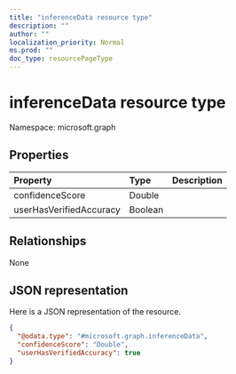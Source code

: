 ```yaml
---
title: "inferenceData resource type"
description: ""
author: ""
localization_priority: Normal
ms.prod: ""
doc_type: resourcePageType
---
```


# inferenceData resource type


Namespace: microsoft.graph



## Properties
|Property|Type|Description|
|:---|:---|:---|
|confidenceScore|Double||
|userHasVerifiedAccuracy|Boolean||

## Relationships
None

## JSON representation
Here is a JSON representation of the resource.
<!-- {
  "blockType": "resource",
  "@odata.type": "microsoft.graph.inferenceData"
}
-->
``` json
{
  "@odata.type": "#microsoft.graph.inferenceData",
  "confidenceScore": "Double",
  "userHasVerifiedAccuracy": true
}
```

